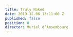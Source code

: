 ```yaml
---
title: Truly Naked
date: 2019-12-06 13:11:00 Z
published: false
position: 8
director: Muriel d’Ansembourg
---
```


